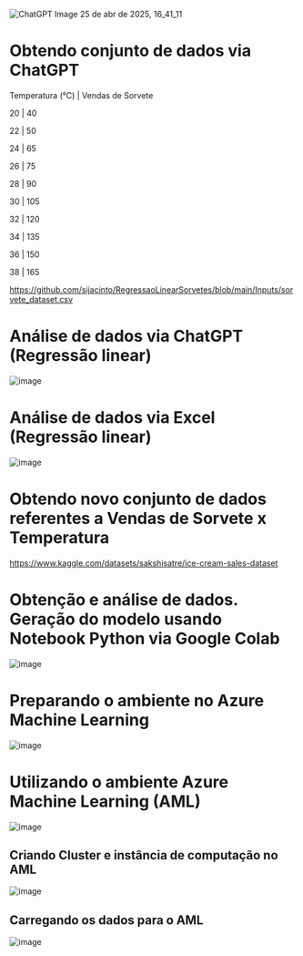 
![ChatGPT Image 25 de abr  de 2025, 16_41_11](https://github.com/user-attachments/assets/135b737e-3c93-4068-a61f-8e1177d213ba)

# Obtendo conjunto de dados via ChatGPT
Temperatura (°C) | Vendas de Sorvete

20 | 40

22 | 50

24 | 65

26 | 75

28 | 90

30 | 105

32 | 120

34 | 135

36 | 150

38 | 165

https://github.com/sijacinto/RegressaoLinearSorvetes/blob/main/Inputs/sorvete_dataset.csv

# Análise de dados via ChatGPT (Regressão linear)
![image](https://github.com/user-attachments/assets/7b16c22c-d0fe-4ca8-99af-405eb5445f83)

# Análise de dados via Excel (Regressão linear)
![image](https://github.com/user-attachments/assets/d7025efa-f82d-4a98-90cf-a7059044a991)

# Obtendo novo conjunto de dados referentes a Vendas de Sorvete x Temperatura
https://www.kaggle.com/datasets/sakshisatre/ice-cream-sales-dataset

# Obtenção e análise de dados. Geração do modelo usando Notebook Python via Google Colab
![image](https://github.com/user-attachments/assets/fc697436-f0cd-4df7-8745-6032979c4d68)

# Preparando o ambiente no Azure Machine Learning
![image](https://github.com/user-attachments/assets/606dc012-9855-404a-be8b-275156bd13af)

# Utilizando o ambiente Azure Machine Learning (AML)
![image](https://github.com/user-attachments/assets/7b69284d-102f-440f-89c2-d70e8ed90d97)

## Criando Cluster e instância de computação no AML
![image](https://github.com/user-attachments/assets/c3c74fd8-87dd-4eae-8059-eb4a03c663e1)

## Carregando os dados para o AML
![image](https://github.com/user-attachments/assets/16e2890e-9e4a-40c2-a8cb-9732cc5c2e14)






